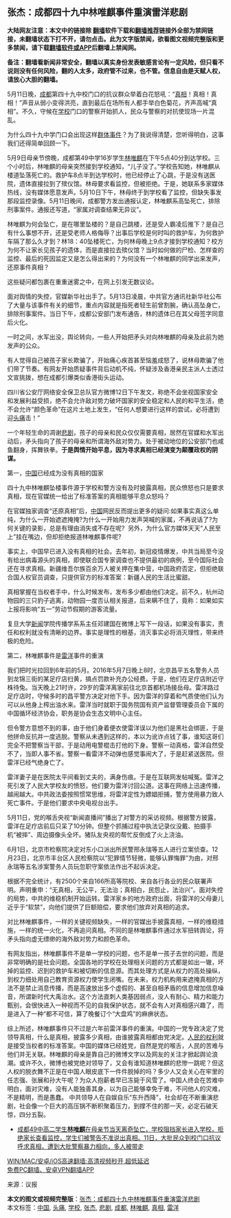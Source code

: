  <h2>张杰：成都四十九中林唯麒事件重演雷洋悲剧</h2> <p class="notice"><b>大陆网友注意：本文中的链接除 <a href="https://github.com/bannedbook/fanqiang" >翻墙</a>软件下载和<a href="https://github.com/killgcd/justmysocks/blob/master/README.md">翻墙推荐</a>链接外全部为禁网链接，未翻墙状态下打不开，请勿点击。此为文字版禁闻，欲看图文视频完整版和更多禁闻，请下载<a href="https://github.com/bannedbook/fanqiang">翻墙软件或APP</a>后翻墙上禁闻网。</p><p>备注：翻墙看新闻非常安全，翻墙以真实身份发表敏感言论有一定风险，但只看不说则没有任何风险，翻的人太多，政府管不过来，也不管。信息自由是天赋人权，请放心大胆的翻墙。</b></p>  <div class="entry"> <p>5月11日晚，<a href="https://www.bannedbook.org/bnews/tag/%e6%88%90%e9%83%bd/" class="st_tag internal_tag" rel="tag" title="标签 成都 下的日志">成都</a>第四十九中校门口的抗议群众举着白花怒吼：“<a href="https://www.bannedbook.org/bnews/tag/%e7%9c%9f%e7%9b%b8/" class="st_tag internal_tag" rel="tag" title="标签 真相 下的日志">真相</a>！真相！真相！”声音从弱小变得洪亮，直到最后在场所有人都手举白色菊花，齐声高喊“真相”。不久，守候在<a href="https://www.bannedbook.org/bnews/tag/%e5%ad%a6%e6%a0%a1/" class="st_tag internal_tag" rel="tag" title="标签 学校 下的日志">学校</a>门口的警察开始抓人，民众与警察的对抗使现场一片混乱。</p> <p>为什么四十九中学门口会出现这样<span class='wp_keywordlink_affiliate'><a href="https://www.bannedbook.org/bnews/weiquan/qunti/" title="群体事件" target="_blank">群体事件</a></span>？为了我说得清楚，您听得明白，这事我们还得简单回顾一下。</p> <p>5月9日母亲节傍晚，成都第49中学16岁学生<a href="https://www.bannedbook.org/bnews/tag/%e6%9e%97%e5%94%af%e9%ba%92/" class="st_tag internal_tag" rel="tag" title="标签 林唯麒 下的日志">林唯麒</a>在下午5点40分到达学校。三个小时后，林唯麒的母亲突然接到学校通知，“儿子没了。”学校告知她，林唯麒从楼道坠落死亡的。救护车8点半到达学校时，他已经停止了心跳，于是没有送医院，遗体直接拉到了殡仪馆。林母要求看监控，但被拒绝。于是，她联系多家媒体热线，没有媒体愿意发声。5月10日下午，林母终于到学校看了监控，但缺失事发那段监控录像。5月11日晚间，成都警方发出通报认定，林唯麒系高坠死亡，排除刑事案件。通报还写道，“家属对调查结果无异议”。</p> <p>林唯麒为何会坠亡，是在哪里坠楼的？是自己跳楼，还是受人霸凌后推下？是自己有什么事想不开，还是受老师人格侮辱？出事后学校是何时叫的救护车，为何救护车隔了那么久才到？林18：40坠楼死亡，为何林母晚上9点才接到学校通知？校方为何不让家长见孩子的遗体，而是直接拉去殡仪馆？当时如何做的尸检、怎样查的监控、最后的死因监定又是怎么得出来的？为何没有一个林唯麒的同学出来发声，还原事件真相？</p> <p>这些疑问都包裹在重重迷雾之中，在网上引发无数议论。</p> <p>面对舆情的失控，官媒新华社出手了。5月13日凌晨，中共官方通讯社新华社公布了大量与该事件有关的细节，重点内容就是指死者轻生前曾割腕，确认高坠身亡，排除刑事案件。当日下午，成都公安部门发布通告，林的遗体已在其父母签字同意后火化。</p> <p>一时之间，水军出没，舆论转向，一些人开始把矛头对向林唯麒的母亲及此前为她发声的公众。</p>  <p>有人觉得自己被孩子家长欺骗了，开始痛心疾首甚至恼羞成怒了，说林母欺骗了他们带了节奏。有网友开始质疑事件背后动机不纯，怀疑涉及香港亲民主派人士透过文宣挑拨，想在成都引爆类似香港街头运动。</p> <p>四川省公安厅网络安全保卫总队官方微博12日下午发文，称绝不会坐视国家安全和发展利益受损，绝不会允许敌对势力破坏国家的安全稳定和人民的和平生活，绝不会允许“颜色革命”在这片土地上发生，“任何人想要进行这样的尝试，必将遭到迎<a href="https://www.bannedbook.org/bnews/tag/%e5%a4%b4%e7%97%9b/" class="st_tag internal_tag" rel="tag" title="标签 头痛 下的日志">头痛</a>击！”</p> <p>一个年轻生命的凋谢<a href="https://www.bannedbook.org/bnews/tag/%E6%82%B2%E5%89%A7/" class="st_tag internal_tag" rel="tag" title="标签 悲剧 下的日志">悲剧</a>，孩子的母亲和民众仅仅需要真相，居然在官媒和水军出动后，矛头指向了孩子的母亲和所谓海外敌对势力。处于被动地位的公安部门也咸鱼翻身，挥舞铁拳。<strong>于是舆情开始平息，因为寻求真相已经演变为颠覆政权的阴谋。</strong></p> <p>第一，<span class='wp_keywordlink_affiliate'><a href="https://www.bannedbook.org/" title="中国" target="_blank">中国</a></span>已经成为没有真相的国家</p> <p>四十九中林唯麒坠楼事件源于学校和警方没有及时披露真相，民众愤怒也只是要求真相，现在官媒统一给出了标准答案的真相能够平息众怒吗？</p> <p>在官媒独家调查“还原真相”后，<a href="https://www.bannedbook.org/bnews/tag/%E4%B8%AD%E5%9B%BD/" class="st_tag internal_tag" rel="tag" title="标签 中国 下的日志">中国</a>网民反而提出更多的疑问:如果事实真这么单纯，为什么一开始遮遮掩掩?为什么一开始用力发声哭喊的家属，不再说话了?为何关键的录影，总是有理由消失或不存在呢?&nbsp; 另外，为什么官方媒体天天“人民至上”挂在嘴边，但却拒绝报道林唯麒事件呢?</p> <p>事实上，中国早已进入没有真相的社会。去年初，新冠疫情爆发，中共当局至今没有给出病毒源头的真相，即使联合国专家调查也不提供最初的病例，至今国际社会还在寻求真相。新疆维吾尔族百余万人被关押在集中营，中国政府否定，但拒绝联合国人权官员调查，只提供官方的标准答案：新疆人民的生活比蜜甜。</p>  <p>真相掌握在当权者手中，什么时候发布，发布多少都由他们决定。前不久，杭州动物园的三只豹子逃离，动物园一度否认相关报道，后来瞒不住了，竟称：如果如实上报将影响“五一”劳动节假期的游客流量。</p> <p>复旦大学<span class='wp_keywordlink_affiliate'><a href="https://www.bannedbook.org/" title="新闻">新闻</a></span>学院传播学系系主任邓建国在微博上写下一段话，如果没有事实，责任和权利就没有清晰的边界。事实是理性的根基，消灭事实必将消灭理性，带来终极的危险。</p> <p>第二，林唯麒事件是<a href="https://www.bannedbook.org/bnews/tag/%e9%9b%b7%e6%b4%8b/" class="st_tag internal_tag" rel="tag" title="标签 雷洋 下的日志">雷洋</a>事件的重演</p> <p>我们把时光拉回到6年前的5月。2016年5月7日晚上8时，北京昌平五名警务人员到龙锦三街的某足疗店扫黄，搞点罚款补充办公经费。于是，他们在足疗店附近守株待兔。当天晚上21时许，29岁的雷洋离家前往北京首都机场接岳母。雷洋路过足疗店时，守候多时的昌平警方决定对他下手。因为雷洋的穿着和气质使他们认为可以从他身上榨出油水来。雷洋当时就职于国务院国有资产监督管理委员会下属的中国循环经济协会，职务是协会生态文明中心主任。</p> <p>但令警方意想不到的事，由于他们身着便衣使雷洋误以为他们是黑社会绑匪，于是他拼命反抗并一度逃脱。警察从未遇到这样的，本以为讹诈点钱了事，谁知这哥们完全不把警察当干部，于是动用电警棍击打他的下身。警察一动真格，雷洋自然受不了，当即人事不省。警察一看雷洋不动弹也感觉事闹大了，于是赶紧送医院。但雷洋已经气绝身亡了。</p> <p>雷洋妻子是在医院太平间看到丈夫的，满身伤痕。于是在互联网发帖喊冤。雷洋之死引发了人民大学校友的愤怒，他们要为雷洋讨回公道。这事在网络上迅速传播，越闹越大。中共政法委按照惯常思维，将雷洋定性为嫖娼拒捕，警方使用暴力致人死亡事件。于是他们要求中央电视台出手。</p> <p>5月11日，党的喉舌央视“新闻直播间”播出了对警方的采访视频。根据警方披露，雷洋在足疗店前后只呆了10分钟。但整个抓捕过程中执法记录仪没戴、拍摄手机“被摔”、周边摄像头全坏。猪队友央视的帮忙反倒成了火上浇油。</p>  <p>6月1日，北京市检察院决定对东小口派出所民警邢永瑞等五人进行立案侦查。12月23日，北京市丰台区人民检察院以“犯罪情节轻微，能够认罪悔罪”为由，对邢永瑞等五名涉案警务人员玩忽职守案依法作出不起诉决定。</p> <p>根据不完全统计，有2500个来自166所高等院校、来自各行各业的民众联署声明。声明重申：“无真相，无公平，无法治；真相白，民怨止，法治兴”。面对失控的局势，中共的维稳机制开始运转。雷洋家乡的地方政府出面，将雷洋的父母妻儿近乎于“软禁”，向他们提供了巨额赔偿，要求他们放弃对真相的追求。</p> <p>对比林唯麒事件，一样的关键视频缺失，一样的官媒出手披露真相，一样的维稳措施，一样的统一火化，不再追问真相。不同的是林唯麒事件通过水军扭转舆论，将矛头指向虚无缥缈的海外敌对势力和颜色革命。</p> <p>有网友指出，林唯麒事件不是单一学校的问题，也不是单一孩子去世的问题，而是非常明确的是社会问题。全国各地的学校在处理相关问题的方式都是如出一辙，坏掉的监控、迟到的救护车和被切断的信息源。而其处理方式是从权力的高处操纵，到权力细处用自己教育资源权力使学生闭嘴。在未来，权力机构用来遮掩真相的方法不是禁止消息传播，而是高速放出多个虚假的、甚至自相矛盾的信息增加信息噪音，所谓新时代大禹治水。这个方法直刺人类基因弱点，没人有耐心、精力和能力甄别，会很快进入一种视而不见的自我保护状态，就不会有人对真相感兴趣了，而是进入了一种“都不可信，算了晚餐订个“大盘鸡”的麻痹状态。</p> <p>综上所述，林唯麒事件只不过是六年前雷洋事件的重演。中国的一党专政决定了党领导真相，什么是真相，披露多少真相，由谁披露真相都由党决定。<span class='wp_keywordlink'><a href="https://www.bannedbook.org/forum2/topic799.html" title="《人民的权利──个人自由与权利法案》" target="_blank">人民的权利</a></span>就是接受当权者的标准答案。中国的媒体已经姓党，自然是党的喉舌，人民的苦难与他们并无关联。林唯麒的母亲是靠自己的微博文字以及网友的关注才掀起舆论浪潮。或许不久，微博也被党绝对领导了，又会有谁知道林唯麒的悲惨一跳呢？但这人权的脱衣舞不正是在中国人眼皮底下一件件脱掉的吗？多少人又会关心在牢里的任志强、张展和孙大午呢？为众人抱薪者早已冻毙于风雪了。中国人终会在苦难中明白，面对灾难，没有人能独善其身，以为自己能够幸免于难，不问他人的灾难，不是精明，而是愚蠢。 中共领导人在自娱自乐“东升西降”，社会却在不断重演悲剧，社会像一个巨大的高压锅不断积聚着压力，到撑不住的那一天，必定石破天惊，四分五裂。</p> <ul class='op-related-articles' title='相关阅读'> <li><a href='https://www.bannedbook.org/bnews/bannedvideo/20210512/1544746.html' target='_blank'>成都49中高二学生<b>林唯麒</b>在母亲节当天离奇坠亡，学校阻挡家长进入学校，拒绝家长查看监控，学生们被警告不准说出真相。11日，大批民众到校门口抗议呼求真相，遭到大批警察暴力相向，多人被带走</a></li> </ul> <p class="texttj"> <a href="https://github.com/bannedbook/fanqiang/wiki/V2ray%E6%9C%BA%E5%9C%BA" target="_blank">WIN/MAC/安卓/iOS高速翻墙:高清视频秒开,超低延迟</a><br/> <a href="https://github.com/bannedbook/fanqiang/wiki/%E7%A6%81%E9%97%BB%E7%BD%91%E5%AE%89%E5%8D%93%E7%BF%BB%E5%A2%99%E6%96%B0%E9%97%BBAPP" target="_blank">免费PC翻墙、安卓VPN翻墙APP</a></p><p> 来源：议报 </p> <a name='sharetosocial'></a>       <div><b>本文的图文或视频完整版</b>：<a href='https://www.bannedbook.org/bnews/comments/20210517/1548380.html'>张杰：成都四十九中林唯麒事件重演雷洋悲剧</a></div>  </div><!--END ENTRY--> <div class="postfooter"> <div>本文标签：<a href="https://www.bannedbook.org/bnews/tag/%E4%B8%AD%E5%9B%BD/" rel="tag">中国</a>, <a href="https://www.bannedbook.org/bnews/tag/%e5%a4%b4%e7%97%9b/" rel="tag">头痛</a>, <a href="https://www.bannedbook.org/bnews/tag/%e5%ad%a6%e6%a0%a1/" rel="tag">学校</a>, <a href="https://www.bannedbook.org/bnews/tag/%e5%bc%a0%e6%9d%b0/" rel="tag">张杰</a>, <a href="https://www.bannedbook.org/bnews/tag/%E6%82%B2%E5%89%A7/" rel="tag">悲剧</a>, <a href="https://www.bannedbook.org/bnews/tag/%e6%88%90%e9%83%bd/" rel="tag">成都</a>, <a href="https://www.bannedbook.org/bnews/tag/%e6%9e%97%e5%94%af%e9%ba%92/" rel="tag">林唯麒</a>, <a href="https://www.bannedbook.org/bnews/tag/%e7%9c%9f%e7%9b%b8/" rel="tag">真相</a>, <a href="https://www.bannedbook.org/bnews/tag/%e9%9b%b7%e6%b4%8b/" rel="tag">雷洋</a></div>  </div><!--END POSTFOOTER--> 